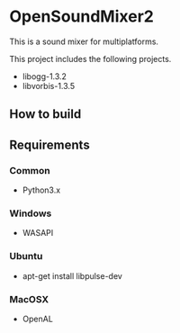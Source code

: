 ﻿OpenSoundMixer2
==============

This is a sound mixer for multiplatforms.

This project includes the following projects.

* libogg-1.3.2
* libvorbis-1.3.5

## How to build



## Requirements

### Common

* Python3.x

### Windows

* WASAPI

### Ubuntu

- apt-get install libpulse-dev

### MacOSX

* OpenAL

